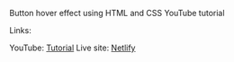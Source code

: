 Button hover effect using HTML and CSS YouTube tutorial

Links:

YouTube: [Tutorial](https://www.youtube.com/watch?v=Q4ta_NZOYwE)
Live site: [Netlify]()
